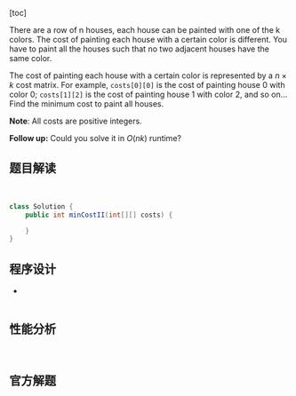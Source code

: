 [toc]

There are a row of n houses, each house can be painted with one of the k colors. The cost of painting each house with a certain color is different. You have to paint all the houses such that no two adjacent houses have the same color.

The cost of painting each house with a certain color is represented by a $n \times k$ cost matrix. For example, `costs[0][0]` is the cost of painting house $0$ with color $0$; `costs[1][2]` is the cost of painting house $1$ with color $2$, and so on... Find the minimum cost to paint all houses.



**Note**:
All costs are positive integers.



**Follow up:**
Could you solve it in $O(nk)$ runtime?



## 题目解读

&emsp;

```java
class Solution {
    public int minCostII(int[][] costs) {

    }
}
```

## 程序设计

* 

```java

```

## 性能分析

&emsp;



## 官方解题

&emsp;